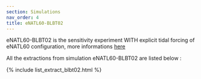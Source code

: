 ```yaml
---
section: Simulations
nav_order: 4
title: eNATL60-BLBT02
---
```


eNATL60-BLBT02 is the sensitivity experiment WITH explicit tidal forcing of eNATL60 configuration, more informations [here](https://github.com/ocean-next/eNATL60/blob/master/02_experiment-setup.md)

All the extractions from simulation eNATL60-BLBT02 are listed below :

{% include list_extract_blbt02.html %}

